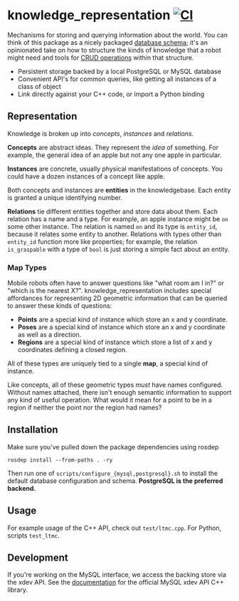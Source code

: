 # knowledge_representation [![CI](https://github.com/utexas-bwi/knowledge_representation/workflows/CI/badge.svg)](https://github.com/utexas-bwi/knowledge_representation/actions?query=workflow%3ACI)

Mechanisms for storing and querying information about the world. You can think of this package as a nicely packaged [database schema](https://en.wikipedia.org/wiki/Database_schema); it's an opinionated take on how to structure the kinds of knowledge that a robot might need and tools for [CRUD operations](https://en.wikipedia.org/wiki/Create,_read,_update_and_delete) within that structure.

* Persistent storage backed by a local PostgreSQL or MySQL database
* Convenient API's for common queries, like getting all instances of a class of object
* Link directly against your C++ code, or import a Python binding

## Representation

Knowledge is broken up into _concepts_, _instances_ and _relations_.

**Concepts** are abstract ideas. They represent the _idea_ of something. For example, the general idea of an apple but not any one apple in particular.

**Instances** are concrete, usually physical manifestations of concepts. You could have a dozen instances of a concept like apple.

Both concepts and instances are **entities** in the knowledgebase. Each entity is granted a unique identifying number.

**Relations** tie different entities together and store data about them. Each relation has a name and a type. For example, an apple instance might be `on` some other instance. The relation is named `on` and its type is `entity_id`, because it relates some entity to another. Relations with types other than `entity_id` function more like properties; for example, the relation `is_graspable` with a type of `bool` is just storing a simple fact about an entity.

### Map Types

Mobile robots often have to answer questions like "what room am I in?" or "which is the nearest X?". knowledge_representation includes special affordances for representing 2D geometric information that can be queried to answer these kinds of questions:

* **Points** are a special kind of instance which store an x and y coordinate.
* **Poses** are a special kind of instance which store an x and y coordinate as well as a direction.
* **Regions** are a special kind of instance which store a list of x and y coordinates defining a closed region.

All of these types are uniquely tied to a single **map**, a special kind of instance.

Like concepts, all of these geometric types _must_ have names configured. Without names attached, there isn't enough semantic information to support any kind of useful operation. What would it mean for a point to be in a region if neither the point nor the region had names?

## Installation

Make sure you've pulled down the package dependencies using rosdep

    rosdep install --from-paths . -ry

Then run one of `scripts/configure_{mysql,postgresql}.sh` to install the default database configuration and schema. **PostgreSQL is the preferred backend.**

## Usage

For example usage of the C++ API, check out `test/ltmc.cpp`. For Python, scripts `test_ltmc`.

## Development

If you're working on the MySQL interface, we access the backing store via the xdev API. See the [documentation](https://dev.mysql.com/doc/dev/connector-cpp/8.0/) for the official MySQL xdev API C++ library.